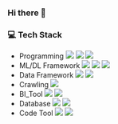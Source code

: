 ### Hi there 👋

<!--
**HanbinKim1004/HanbinKim1004** is a ✨ _special_ ✨ repository because its `README.md` (this file) appears on your GitHub profile.

Here are some ideas to get you started:

- 🔭 I’m currently working on ...
- 🌱 I’m currently learning ...
- 👯 I’m looking to collaborate on ...
- 🤔 I’m looking for help with ...
- 💬 Ask me about ...
- 📫 How to reach me: ...
- 😄 Pronouns: ...
- ⚡ Fun fact: ...
-->

### 💻 Tech Stack

- Programming <img src="https://img.shields.io/badge/python-3776AB?style=for-the-badge&logo=python&logoColor=white"> <img src="https://img.shields.io/badge/R-276DC3?style=for-the-badge&logo=R&logoColor=white"> <img src="https://img.shields.io/badge/MySQL-4479A1?style=for-the-badge&logo=MySQL&logoColor=white">
- ML/DL Framework <img src="https://img.shields.io/badge/pytorch-EE4C2C?style=for-the-badge&logo=Pytorch&logoColor=white"> <img src="https://img.shields.io/badge/tensorflow-FF6F00?style=for-the-badge&logo=Tensorflow&logoColor=white"> <img src="https://img.shields.io/badge/scikit_learn-F7931E?style=for-the-badge&logo=scikit-learn&logoColor=white"> 
- Data Framework <img src="https://img.shields.io/badge/pandas-150458?style=for-the-badge&logo=Pandas&logoColor=white"> <img src="https://img.shields.io/badge/numpy-013243?style=for-the-badge&logo=numpy&logoColor=white"> 
- Crawling <img src="https://img.shields.io/badge/selenium-43B02A?style=for-the-badge&logo=selenium&logoColor=white"> 
- BI_Tool <img src="https://img.shields.io/badge/Tableau-E97627?style=for-the-badge&logo=Tableau&logoColor=white"> <img src="https://img.shields.io/badge/Amplitude-150458?style=for-the-badge&logo=Amplitude&logoColor=white"> 
- Database <img src="https://img.shields.io/badge/Firebase-FFCA28?style=for-the-badge&logo=Firebase&logoColor=white"> <img src="https://img.shields.io/badge/Google_Cloud-4285F4?style=for-the-badge&logo=Google_Cloud&logoColor=white">
- Code Tool <img src="https://img.shields.io/badge/JupyterLab-F37626?style=for-the-badge&logo=Jupyter&logoColor=white"> <img src="https://img.shields.io/badge/Google_Colab-F9AB00?style=for-the-badge&logo=Google_Colab&logoColor=white">
